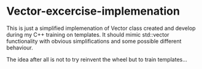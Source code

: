# Vector-excercise-implemenation

This is just a simplified implemenation of Vector<T> class created and develop during my C++ training on templates.
It should mimic std::vector<T> functionality with obvious simplifications and some possible different behaviour.

The idea after all is not to try reinvent the wheel but to train templates...
